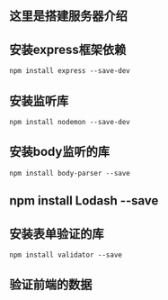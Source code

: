 ## 这里是搭建服务器介绍

## 安装express框架依赖
    npm install express --save-dev
## 安装监听库
    npm install nodemon --save-dev
## 安装body监听的库
    npm install body-parser --save
## npm install Lodash --save

## 安装表单验证的库
    npm install validator --save
## 验证前端的数据
